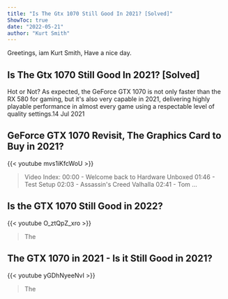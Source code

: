 ```yaml
---
title: "Is The Gtx 1070 Still Good In 2021? [Solved]"
ShowToc: true 
date: "2022-05-21"
author: "Kurt Smith" 
---
```


Greetings, iam Kurt Smith, Have a nice day.
## Is The Gtx 1070 Still Good In 2021? [Solved]
Hot or Not? As expected, the GeForce GTX 1070 is not only faster than the RX 580 for gaming, but it's also very capable in 2021, delivering highly playable performance in almost every game using a respectable level of quality settings.14 Jul 2021

## GeForce GTX 1070 Revisit, The Graphics Card to Buy in 2021?
{{< youtube mvs1iKfcWoU >}}
>Video Index: 00:00 - Welcome back to Hardware Unboxed 01:46 - Test Setup 02:03 - Assassin's Creed Valhalla 02:41 - Tom ...

## Is the GTX 1070 Still Good in 2022?
{{< youtube O_ztQpZ_xro >}}
>The 

## The GTX 1070 in 2021 - Is it Still Good in 2021?
{{< youtube yGDhNyeeNvI >}}
>The 

